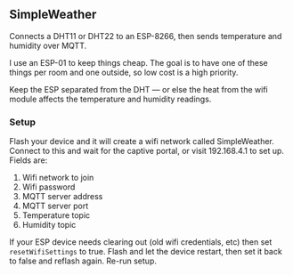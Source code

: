 ## SimpleWeather
Connects a DHT11 or DHT22 to an ESP-8266, then sends temperature and humidity over MQTT.

I use an ESP-01 to keep things cheap. The goal is to have one of these things per room and one outside, so low cost is a high priority.

Keep the ESP separated from the DHT &mdash; or else the heat from the wifi module affects the temperature and humidity readings.

### Setup
Flash your device and it will create a wifi network called SimpleWeather. Connect to this and wait for the captive portal, or visit 192.168.4.1 to set up. Fields are:
1. Wifi network to join
2. Wifi password
3. MQTT server address
4. MQTT server port
5. Temperature topic
6. Humidity topic

If your ESP device needs clearing out (old wifi credentials, etc) then set `resetWifiSettings` to true. Flash and let the device restart, then set it back to false and reflash again. Re-run setup.